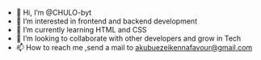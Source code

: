 - 👋 Hi, I’m @CHULO-byt
- 👀 I’m interested in frontend and backend development 
- 🌱 I’m currently learning HTML and CSS
- 💞️ I’m looking to collaborate with other developers and grow in Tech
- 📫 How to reach me ,send a mail to akubuezeikennafavour@gmail.com

<!---
CHULO-byt/CHULO-byt is a ✨ special ✨ repository because its `README.md` (this file) appears on your GitHub profile.
You can click the Preview link to take a look at your changes.
--->
